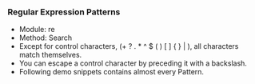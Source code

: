 ### Regular Expression Patterns

- Module: re
- Method: Search
- Except for control characters, (+ ? . * ^ $ ( ) [ ] { } | \), all characters match themselves. 
- You can escape a control character by preceding it with a backslash.
- Following demo snippets contains almost every Pattern.

